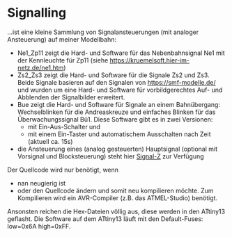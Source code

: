 ﻿# Signalling

...ist eine kleine Sammlung von Signalansteuerungen (mit analoger Ansteuerung) auf meiner Modellbahn:

- Ne1_Zp11 zeigt die Hard- und Software für das Nebenbahnsignal Ne1 mit der Kennleuchte für Zp11 (siehe https://kruemelsoft.hier-im-netz.de/ne1.htm)
- Zs2_Zs3 zeigt die Hard- und Software für die Signale Zs2 und Zs3. Beide Signale basieren auf den Signalen von https://smf-modelle.de/ und wurden um eine Hard- und Software für vorbildgerechtes Auf- und Abblenden der Signalbilder erweitert.
- Bue zeigt die Hard- und Software für Signale an einem Bahnübergang: Wechselblinken für die Andreaskreuze und einfaches Blinken für das Überwachungssignal Bü1.
  Diese Software gibt es in zwei Versionen:
  - mit Ein-Aus-Schalter und 
  - mit einem Ein-Taster und automatischem Ausschalten nach Zeit (aktuell ca. 15s)
- die Ansteuerung eines (analog gesteuerten) Hauptsignal (optional mit Vorsignal und Blocksteuerung) steht hier [Signal-Z](http://www.github.com/Kruemelbahn/Signal-Z) zur Verfügung

Der Quellcode wird nur benötigt, wenn
- nan neugierig ist
- oder den Quellcode ändern und somit neu kompilieren möchte.
Zum Kompilieren wird ein AVR-Compiler (z.B. das ATMEL-Studio) benötigt.

Ansonsten reichen die Hex-Dateien völlig aus, diese werden in den ATtiny13 geflasht.
Die Software auf dem ATtiny13 läuft mit den Default-Fuses: low=0x6A high=0xFF.
